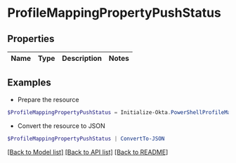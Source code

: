 # ProfileMappingPropertyPushStatus
## Properties

Name | Type | Description | Notes
------------ | ------------- | ------------- | -------------

## Examples

- Prepare the resource
```powershell
$ProfileMappingPropertyPushStatus = Initialize-Okta.PowerShellProfileMappingPropertyPushStatus 
```

- Convert the resource to JSON
```powershell
$ProfileMappingPropertyPushStatus | ConvertTo-JSON
```

[[Back to Model list]](../README.md#documentation-for-models) [[Back to API list]](../README.md#documentation-for-api-endpoints) [[Back to README]](../README.md)


